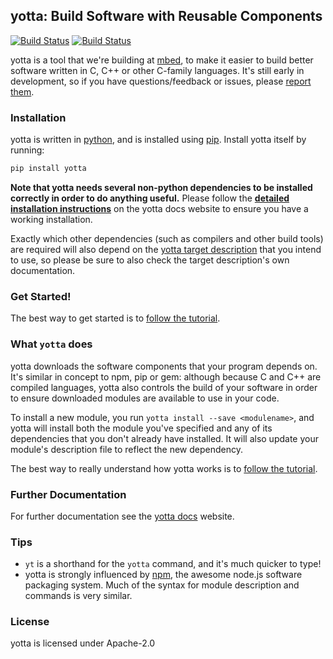 ## yotta: Build Software with Reusable Components
[![Build Status](https://travis-ci.org/ARMmbed/yotta.svg)](https://travis-ci.org/ARMmbed/yotta)
[![Build Status](https://circleci.com/gh/ARMmbed/yotta.svg?style=svg)](https://circleci.com/gh/ARMmbed/yotta)

yotta is a tool that we're building at [mbed](https://mbed.org), to make it
easier to build better software written in C, C++ or other C-family languages.
It's still early in development, so if you have questions/feedback or issues,
please [report them](https://github.com/ARMmbed/yotta/issues).

### Installation
yotta is written in
[python](https://www.python.org/downloads/release/python-279/), and is
installed using [pip](http://pip.readthedocs.org/en/latest/installing.html).
Install yotta itself by running:

```bash
pip install yotta
```

**Note that yotta needs several non-python dependencies to be installed
correctly in order to do anything useful.** Please follow the **[detailed
installation instructions](http://yottadocs.mbed.com/#installing)** on the
yotta docs website to ensure you have a working installation.

Exactly which other dependencies (such as compilers and other build tools) are
required will also depend on the [yotta target
description](http://yottadocs.mbed.com/tutorial/targets.html) that you intend
to use, so please be sure to also check the target description's own
documentation.

### Get Started!
The best way to get started is to [follow the
tutorial](http://yottadocs.mbed.com/tutorial/tutorial.html).

### What `yotta` does
yotta downloads the software components that your program depends on. It's
similar in concept to npm, pip or gem: although because C and C++ are compiled
languages, yotta also controls the build of your software in order to ensure
downloaded modules are available to use in your code.

To install a new module, you run `yotta install --save <modulename>`, and yotta
will install both the module you've specified and any of its dependencies that
you don't already have installed. It will also update your module's description
file to reflect the new dependency.

The best way to really understand how yotta works is to [follow the
tutorial](http://yottadocs.mbed.com/tutorial/tutorial.html).

### Further Documentation
For further documentation see the [yotta docs](http://yottadocs.mbed.com)
website.

### Tips
 * `yt` is a shorthand for the `yotta` command, and it's much quicker to type!
 * yotta is strongly influenced by [npm](http://npmjs.org), the awesome node.js
   software packaging system. Much of the syntax for module description and
   commands is very similar.

### License
yotta is licensed under Apache-2.0

